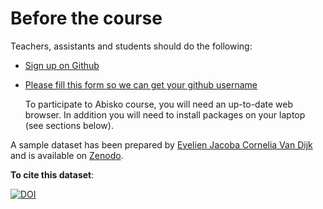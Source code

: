 
# Before the course

Teachers, assistants and students should do the following:

- [Sign up on Github](https://github.com/join?source=header-home)
- [Please fill this form so we can get your github username](https://docs.google.com/forms/d/e/1FAIpQLSdivH004R2zfsD2f2h5CY34gueAsjf8_KsE8Q9xZIcHtxNzWQ/viewform)

  To participate to Abisko course, you will need an up-to-date web browser. In addition you will need to install packages on your laptop (see sections below). 


A sample dataset has been prepared by [Evelien Jacoba Cornelia Van Dijk](https://www.mn.uio.no/geo/english/people/aca/metos/evelievd/) and is available on [Zenodo](https://doi.org/10.5281/zenodo.3475894). 

**To cite this dataset**:

[![DOI](https://zenodo.org/badge/DOI/10.5281/zenodo.3475894.svg)](https://doi.org/10.5281/zenodo.3475894)
